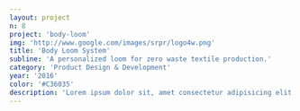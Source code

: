 ```yaml
---
layout: project
n: 8
project: 'body-loom'
img: 'http://www.google.com/images/srpr/logo4w.png'
title: 'Body Loom System'
subline: 'A personalized loom for zero waste textile production.'
category: 'Product Design & Development'
year: '2016'
color: '#C36035'
description: 'Lorem ipsum dolor sit, amet consectetur adipisicing elit. Fugiat a quibusdam eligendi id fuga non labore laboriosam tenetur repellat accusantium doloribus harum accusamus aperiam, eum reprehenderit, magni itaque incidunt odio! Lorem ipsum dolor sit, amet consectetur adipisicing elit. Fugiat a quibusdam eligendi id fuga non labore laboriosam tenetur repellat accusantium doloribus harum accusamus aperiam, eum reprehenderit, magni itaque incidunt odio!'
---
```

